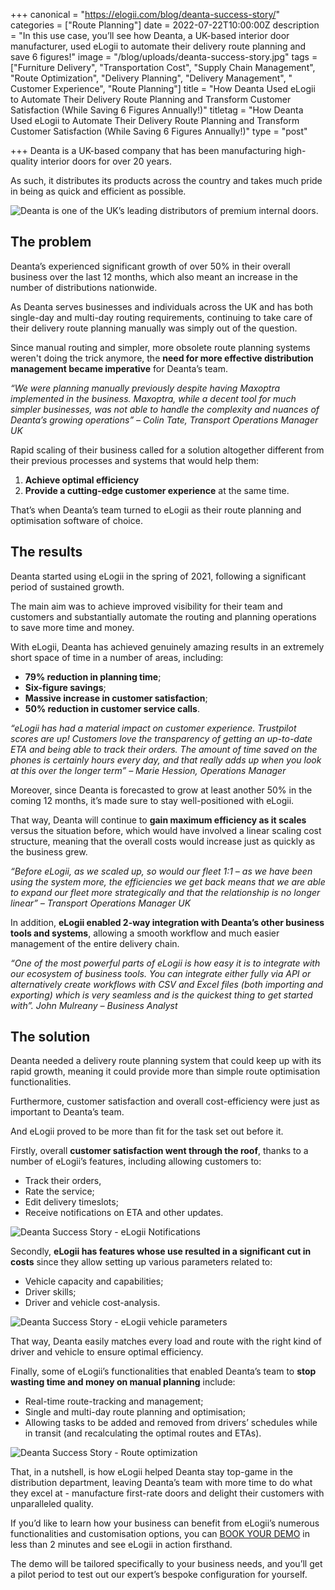 +++
canonical = "https://elogii.com/blog/deanta-success-story/"
categories = ["Route Planning"]
date = 2022-07-22T10:00:00Z
description = "In this use case, you’ll see how Deanta, a UK-based interior door manufacturer, used eLogii to automate their delivery route planning and save 6 figures!"
image = "/blog/uploads/deanta-success-story.jpg"
tags = ["Furniture Delivery", "Transportation Cost", "Supply Chain Management", "Route Optimization", "Delivery Planning", "Delivery Management", "  Customer Experience", "Route Planning"]
title = "How Deanta Used eLogii to Automate Their Delivery Route Planning and Transform Customer Satisfaction (While Saving 6 Figures Annually!)"
titletag = "How Deanta Used eLogii to Automate Their Delivery Route Planning and Transform Customer Satisfaction (While Saving 6 Figures Annually!)"
type = "post"

+++
Deanta is a UK-based company that has been manufacturing high-quality interior doors for over 20 years.

As such, it distributes its products across the country and takes much pride in being as quick and efficient as possible.

![Deanta is one of the UK’s leading distributors of premium internal doors.](/blog/uploads/deanta-is-one-of-the-uk-s-leading-distributors-of-premium-internal-doors.JPG "Deanta is one of the UK’s leading distributors of premium internal doors.")

## The problem

Deanta’s experienced significant growth of over 50% in their overall business over the last 12 months, which also meant an increase in the number of distributions nationwide.

As Deanta serves businesses and individuals across the UK and has both single-day and multi-day routing requirements, continuing to take care of their delivery route planning manually was simply out of the question.

Since manual routing and simpler, more obsolete route planning systems weren't doing the trick anymore, the **need for more effective distribution management became imperative** for Deanta’s team.

_“We were planning manually previously despite having Maxoptra implemented in the business. Maxoptra, while a decent tool for much simpler businesses, was not able to handle the complexity and nuances of Deanta’s growing operations” – Colin Tate, Transport Operations Manager UK_

Rapid scaling of their business called for a solution altogether different from their previous processes and systems that would help them:

1. **Achieve optimal efficiency**
2. **Provide a cutting-edge customer experience** at the same time.

That’s when Deanta’s team turned to eLogii as their route planning and optimisation software of choice.

## The results

Deanta started using eLogii in the spring of 2021, following a significant period of sustained growth.

The main aim was to achieve improved visibility for their team and customers and substantially automate the routing and planning operations to save more time and money.

With eLogii, Deanta has achieved genuinely amazing results in an extremely short space of time in a number of areas, including:

* **79% reduction in planning time**;
* **Six-figure savings**;
* **Massive increase in customer satisfaction**;
* **50% reduction in customer service calls**.

_“eLogii has had a material impact on customer experience. Trustpilot scores are up! Customers love the transparency of getting an up-to-date ETA and being able to track their orders. The amount of time saved on the phones is certainly hours every day, and that really adds up when you look at this over the longer term” – Marie Hession, Operations Manager_

Moreover, since Deanta is forecasted to grow at least another 50% in the coming 12 months, it’s made sure to stay well-positioned with eLogii.

That way, Deanta will continue to **gain maximum efficiency as it scales** versus the situation before, which would have involved a linear scaling cost structure, meaning that the overall costs would increase just as quickly as the business grew.

_“Before eLogii, as we scaled up, so would our fleet 1:1 – as we have been using the system more, the efficiencies we get back means that we are able to expand our fleet more strategically and that the relationship is no longer linear” – Transport Operations Manager UK_

In addition, **eLogii enabled 2-way integration with Deanta’s other business tools and systems**, allowing a smooth workflow and much easier management of the entire delivery chain.

_“One of the most powerful parts of eLogii is how easy it is to integrate with our ecosystem of business tools. You can integrate either fully via API or alternatively create workflows with CSV and Excel files (both importing and exporting) which is very seamless and is the quickest thing to get started with”. John Mulreany – Business Analyst_

## The solution

Deanta needed a delivery route planning system that could keep up with its rapid growth, meaning it could provide more than simple route optimisation functionalities.

Furthermore, customer satisfaction and overall cost-efficiency were just as important to Deanta’s team.

And eLogii proved to be more than fit for the task set out before it.

Firstly, overall **customer satisfaction went through the roof**, thanks to a number of eLogii’s features, including allowing customers to:

* Track their orders,
* Rate the service;
* Edit delivery timeslots;
* Receive notifications on ETA and other updates.

![Deanta Success Story - eLogii Notifications](/blog/uploads/deanta-success-story-elogii-notifications.JPG "Deanta Success Story - eLogii Notifications")

Secondly, **eLogii has features whose use resulted in a significant cut in costs** since they allow setting up various parameters related to:

* Vehicle capacity and capabilities;
* Driver skills;
* Driver and vehicle cost-analysis.

![Deanta Success Story - eLogii vehicle parameters](/blog/uploads/deanta-success-story-elogii-vehicle-parameters.JPG "Deanta Success Story - eLogii vehicle parameters")

That way, Deanta easily matches every load and route with the right kind of driver and vehicle to ensure optimal efficiency.

Finally, some of eLogii’s functionalities that enabled Deanta’s team to **stop wasting time and money on manual planning** include:

* Real-time route-tracking and management;
* Single and multi-day route planning and optimisation;
* Allowing tasks to be added and removed from drivers’ schedules while in transit (and recalculating the optimal routes and ETAs).

![Deanta Success Story - Route optimization](/blog/uploads/deanta-success-story-route-optimization.png "Deanta Success Story - Route optimization")

That, in a nutshell, is how eLogii helped Deanta stay top-game in the distribution department, leaving Deanta’s team with more time to do what they excel at - manufacture first-rate doors and delight their customers with unparalleled quality.

If you’d like to learn how your business can benefit from eLogii’s numerous functionalities and customisation options, you can [BOOK YOUR DEMO](https://elogii.com/book-demo) in less than 2 minutes and see eLogii in action firsthand.

The demo will be tailored specifically to your business needs, and you’ll get a pilot period to test out our expert’s bespoke configuration for yourself.
